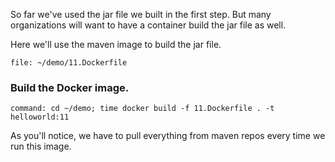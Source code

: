 So far we've used the jar file we built in the first step. But many organizations will want to have a container build the jar file as well.

Here we'll use the maven image to build the jar file. 


```editor:open-file
file: ~/demo/11.Dockerfile
```

### Build the Docker image.


```terminal:execute
command: cd ~/demo; time docker build -f 11.Dockerfile . -t helloworld:11
```

As you'll notice, we have to pull everything from maven repos every time we run this image.